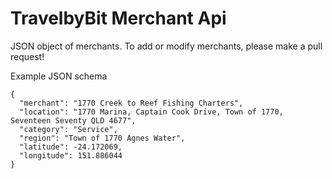 # TravelbyBit Merchant Api
JSON object of merchants.  To add or modify merchants, please make a pull request!

Example JSON schema

```
{
  "merchant": "1770 Creek to Reef Fishing Charters",
  "location": "1770 Marina, Captain Cook Drive, Town of 1770, Seventeen Seventy QLD 4677",
  "category": "Service",
  "region": "Town of 1770 Agnes Water",
  "latitude": -24.172069,
  "longitude": 151.886044
}
```

